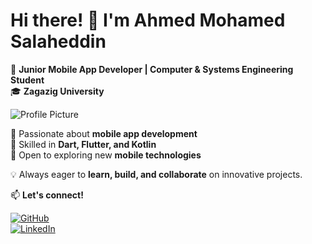 # Hi there! 👋 I'm Ahmed Mohamed Salaheddin  

🚀 **Junior Mobile App Developer | Computer & Systems Engineering Student**  
🎓 **Zagazig University**  

![Profile Picture](https://your-image-url.com)  

🔹 Passionate about **mobile app development**  
🔹 Skilled in **Dart, Flutter, and Kotlin**  
🔹 Open to exploring new **mobile technologies**  

💡 Always eager to **learn, build, and collaborate** on innovative projects.  

📫 **Let's connect!**  

[![GitHub](https://img.shields.io/badge/GitHub-Profile-informational?style=flat&logo=github&color=181717)](https://github.com/yourusername)  
[![LinkedIn](https://img.shields.io/badge/LinkedIn-Profile-blue?style=flat&logo=linkedin)](https://linkedin.com/in/yourprofile)  
